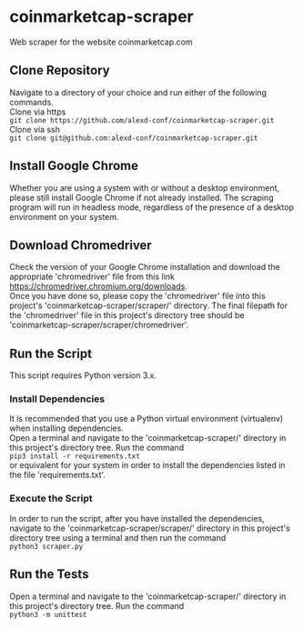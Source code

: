 # coinmarketcap-scraper
Web scraper for the website coinmarketcap.com

## Clone Repository
Navigate to a directory of your choice and run either of the following commands.  
Clone via https  
`git clone https://github.com/alexd-conf/coinmarketcap-scraper.git`  
Clone via ssh  
`git clone git@github.com:alexd-conf/coinmarketcap-scraper.git`
## Install Google Chrome
Whether you are using a system with or without a desktop environment, please still install Google Chrome if not already installed. The scraping program will run in headless mode, regardless of the presence of a desktop environment on your system.  
## Download Chromedriver
Check the version of your Google Chrome installation and download the appropriate 'chromedriver' file from this link https://chromedriver.chromium.org/downloads.  
Once you have done so, please copy the 'chromedriver' file into this project's 'coinmarketcap-scraper/scraper/' directory. The final filepath for the 'chromedriver' file in this project's directory tree should be 'coinmarketcap-scraper/scraper/chromedriver'.
## Run the Script
This script requires Python version 3.x.
### Install Dependencies
It is recommended that you use a Python virtual environment (virtualenv) when installing dependencies.  
Open a terminal and navigate to the 'coinmarketcap-scraper/' directory in this project's directory tree. Run the command  
`pip3 install -r requirements.txt`  
or equivalent for your system in order to install the dependencies listed in the file 'requirements.txt'.
### Execute the Script
In order to run the script, after you have installed the dependencies, navigate to the 'coinmarketcap-scraper/scraper/' directory in this project's directory tree using a terminal and then run the command  
`python3 scraper.py`
## Run the Tests
Open a terminal and navigate to the 'coinmarketcap-scraper/' directory in this project's directory tree. Run the command  
`python3 -m unittest`
